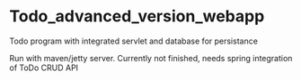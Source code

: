 # Todo_advanced_version_webapp
Todo program with integrated servlet and database for persistance

Run with maven/jetty server. Currently not finished, needs spring integration of ToDo CRUD API

